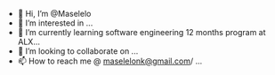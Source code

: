 - 👋 Hi, I’m @Maselelo
- 👀 I’m interested in ...
- 🌱 I’m currently learning software engineering 12 months program at ALX...
- 💞️ I’m looking to collaborate on ...
- 📫 How to reach me @ maselelonk@gmail.com/ ...

<!---
Maselelo/Maselelo is a ✨ special ✨ repository because its `README.md` (this file) appears on your GitHub profile.
You can click the Preview link to take a look at your changes.
--->
